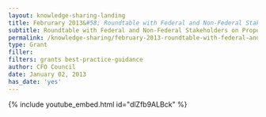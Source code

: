 ```yaml
---
layout: knowledge-sharing-landing
title: Februrary 2013&#58; Roundtable with Federal and Non-Federal Stakeholders on Proposed Uniform Guidance
subtitle: Roundtable with Federal and Non-Federal Stakeholders on Proposed Uniform Guidance
permalink: /knowledge-sharing/february-2013-roundtable-with-federal-and-non-federal-stakeholders-on-proposed-uniform-guidance/
type: Grant
filler:  
filters: grants best-practice-guidance
author: CFO Council 
date: January 02, 2013
has_date: 'yes'
---
```


{% include youtube_embed.html id="dlZfb9ALBck" %}  
